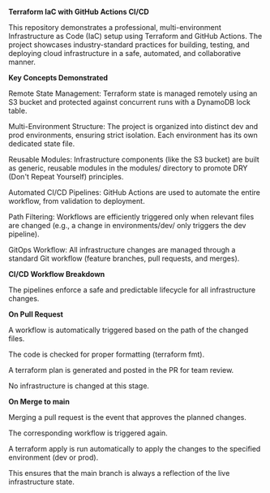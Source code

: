 **Terraform IaC with GitHub Actions CI/CD**

This repository demonstrates a professional, multi-environment Infrastructure as Code (IaC) setup using Terraform and GitHub Actions. The project showcases industry-standard practices for building, testing, and deploying cloud infrastructure in a safe, automated, and collaborative manner.


**Key Concepts Demonstrated**

Remote State Management: Terraform state is managed remotely using an S3 bucket and protected against concurrent runs with a DynamoDB lock table.

Multi-Environment Structure: The project is organized into distinct dev and prod environments, ensuring strict isolation. Each environment has its own dedicated state file.

Reusable Modules: Infrastructure components (like the S3 bucket) are built as generic, reusable modules in the modules/ directory to promote DRY (Don't Repeat Yourself) principles.

Automated CI/CD Pipelines: GitHub Actions are used to automate the entire workflow, from validation to deployment.

Path Filtering: Workflows are efficiently triggered only when relevant files are changed (e.g., a change in environments/dev/ only triggers the dev pipeline).

GitOps Workflow: All infrastructure changes are managed through a standard Git workflow (feature branches, pull requests, and merges).


**CI/CD Workflow Breakdown**

The pipelines enforce a safe and predictable lifecycle for all infrastructure changes.


**On Pull Request**

A workflow is automatically triggered based on the path of the changed files.

The code is checked for proper formatting (terraform fmt).

A terraform plan is generated and posted in the PR for team review.

No infrastructure is changed at this stage.


**On Merge to main**

Merging a pull request is the event that approves the planned changes.

The corresponding workflow is triggered again.

A terraform apply is run automatically to apply the changes to the specified environment (dev or prod).

This ensures that the main branch is always a reflection of the live infrastructure state.
